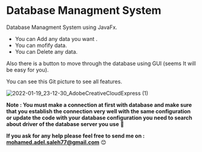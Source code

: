 # Database Managment System
Database Managment System using JavaFx.

- You can Add any data you want . 
- You can mofify data.
- You can Delete any data.


Also there is a button to move through the database using GUI (seems It will be easy for you).

You can see this Git picture to see all features.

![2022-01-19_23-12-30_AdobeCreativeCloudExpress (1)](https://user-images.githubusercontent.com/26310663/151275166-8e6f5a99-0feb-403d-af49-8eab7ca5ce5b.gif)

**Note : You must make a connection at first with database and make sure that you establish the connection very well with the same configuration or update the code with your database configuration you need to search about driver of the database server you use** :monocle_face: 

**If you ask for any help please feel free to send me on : mohamed.adel.saleh77@gmail.com**  :blush: 
 

